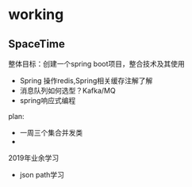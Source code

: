 # working





## SpaceTime

整体目标：创建一个spring boot项目，整合技术及其使用

+ Spring 操作redis,Spring相关缓存注解了解
+ 消息队列如何选型？Kafka/MQ
+ spring响应式编程



plan:

+ 一周三个集合并发类
+ 





2019年业余学习

+ json path学习



